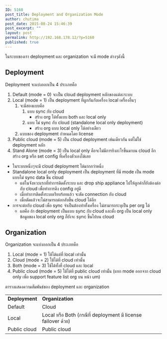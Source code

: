 ```yaml
---
ID: 5160
post_title: Deployment and Organization Mode
author: chutima
post_date: 2015-08-24 15:46:39
post_excerpt: ""
layout: post
permalink: http://192.168.178.12/?p=5160
published: true
---
```

ในระบบของเรา deployment และ organization จะมี mode ต่างๆดังนี้
<h2>Deployment</h2>
Deployment จะแบ่งออกเป็น 4 ประเภทคือ
<ol>
	<li>Default (mode = 0) จะเป็น cloud deployment หลักของแต่ละระบบ</li>
	<li>Local (mode = 1) เป็น deployment ที่ผูกกันกับเครื่อง local เครื่องอื่นๆ
<ol>
	<li>จะมีสองแบบคือ
<ol>
	<li>แบบ sync กับ cloud
<ul>
	<li>สร้าง org ได้ทั้งแบบ both และ local only</li>
</ul>
</li>
	<li>แบบ ไม่ sync กับ cloud (standalone local only deployment)
<ul>
	<li>สร้าง org แบบ local only ได้อย่างเดียว</li>
</ul>
</li>
</ol>
</li>
	<li>แบบของ deployment กำหนดโดย license</li>
</ol>
</li>
	<li>Public cloud (mode = 5) เป็น cloud deployment เช่นเดียวกัน แต่ไม่ใช่ deployment หลัก</li>
	<li>Stand Alone (mode = 3) เป็น local only คือจะไม่มีการยิงอะไรขึ้นมาบน cloud อีก สร้าง org หรือ set config ที่เครื่องตัวเองได้เลย</li>
</ol>
<ul>
	<li>ในระบบหนึ่งๆจะมี cloud deployment ได้มากกว่าหนึ่ง</li>
	<li>Standalone local only deployment เป็น deployment ที่มี mode เป็น mode แบบไม่ sync data ขึ้น cloud
<ul>
	<li>แต่ในจังหวะแรกที่ทำการติดตั้งระบบ และ drop ship appliance ไปให้ลูกค้าก็ยังต้องต่อกับ cloud เพื่อทำการดึง config อยู่ดี</li>
	<li>เมื่อทำการติดตั้งระบบเรียบร้อยแล้ว จะตัด connection กับ cloud</li>
	<li>เมื่อตัดแล้วจะไม่สามารถต่อกลับขึ้น cloud ได้อีก</li>
</ul>
</li>
	<li>การจะต่อกับ cloud เพื่อ sync จำเป็นต้องทำทั้งเครื่อง ไม่สามารถระบุเป็น per org ได้
<ul>
	<li>ผลคือ ถ้า deployment เป็นแบบ sync กับ cloud และตั้ง org เป็น local only ข้อมูลของ local only org ก็ยังจะ sync ขึ้นไปบน cloud</li>
</ul>
</li>
</ul>
<h2>Organization</h2>
Organization จะแบ่งออกเป็น 4 ประเภทคือ
<ol>
	<li>Local (mode = 1) ใช้ได้แต่ที่ local เท่านั้น</li>
	<li>Cloud (mode = 2) ใช้ได้ที่ cloud เท่านั้น</li>
	<li>Both (mode = 3) ใช้ได้ทั้งที่ cloud และ local</li>
	<li>Public cloud (mode = 5) ใช้ได้ที่ public cloud เท่านั้น (แยก mode ออกจาก cloud only เพื่อ support feature list org บน หน้า um)</li>
</ol>
ตารางแสดงความสัมพันธ์ของ deployment และ organization
<table>
<tbody>
<tr>
<td><strong>Deployment</strong></td>
<td><strong>Organization</strong></td>
</tr>
<tr>
<td>Default</td>
<td>Cloud</td>
</tr>
<tr>
<td>Local</td>
<td>Local หรือ
Both (กรณีที่ deployment มี license failover ด้วย)</td>
</tr>
<tr>
<td>Public cloud</td>
<td>Public cloud</td>
</tr>
</tbody>
</table>
&nbsp;